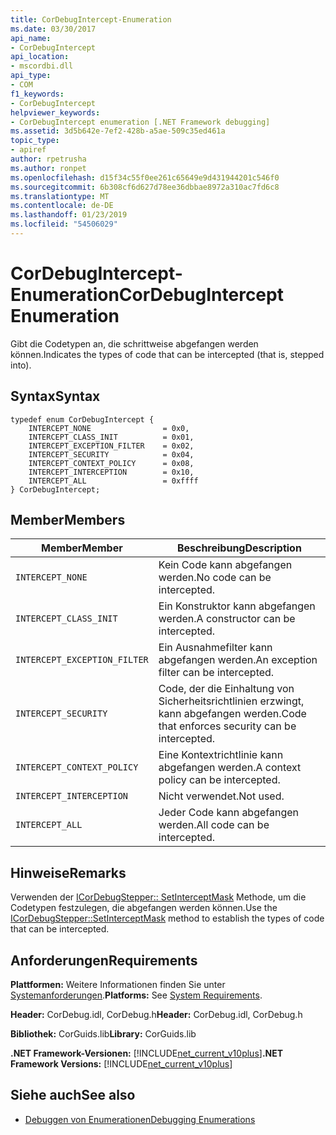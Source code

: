 ```yaml
---
title: CorDebugIntercept-Enumeration
ms.date: 03/30/2017
api_name:
- CorDebugIntercept
api_location:
- mscordbi.dll
api_type:
- COM
f1_keywords:
- CorDebugIntercept
helpviewer_keywords:
- CorDebugIntercept enumeration [.NET Framework debugging]
ms.assetid: 3d5b642e-7ef2-428b-a5ae-509c35ed461a
topic_type:
- apiref
author: rpetrusha
ms.author: ronpet
ms.openlocfilehash: d15f34c55f0ee261c65649e9d431944201c546f0
ms.sourcegitcommit: 6b308cf6d627d78ee36dbbae8972a310ac7fd6c8
ms.translationtype: MT
ms.contentlocale: de-DE
ms.lasthandoff: 01/23/2019
ms.locfileid: "54506029"
---
```

# <a name="cordebugintercept-enumeration"></a><span data-ttu-id="044e5-102">CorDebugIntercept-Enumeration</span><span class="sxs-lookup"><span data-stu-id="044e5-102">CorDebugIntercept Enumeration</span></span>
<span data-ttu-id="044e5-103">Gibt die Codetypen an, die schrittweise abgefangen werden können.</span><span class="sxs-lookup"><span data-stu-id="044e5-103">Indicates the types of code that can be intercepted (that is, stepped into).</span></span>  
  
## <a name="syntax"></a><span data-ttu-id="044e5-104">Syntax</span><span class="sxs-lookup"><span data-stu-id="044e5-104">Syntax</span></span>  
  
```  
typedef enum CorDebugIntercept {  
    INTERCEPT_NONE                = 0x0,  
    INTERCEPT_CLASS_INIT          = 0x01,  
    INTERCEPT_EXCEPTION_FILTER    = 0x02,  
    INTERCEPT_SECURITY            = 0x04,  
    INTERCEPT_CONTEXT_POLICY      = 0x08,  
    INTERCEPT_INTERCEPTION        = 0x10,  
    INTERCEPT_ALL                 = 0xffff  
} CorDebugIntercept;  
```  
  
## <a name="members"></a><span data-ttu-id="044e5-105">Member</span><span class="sxs-lookup"><span data-stu-id="044e5-105">Members</span></span>  
  
|<span data-ttu-id="044e5-106">Member</span><span class="sxs-lookup"><span data-stu-id="044e5-106">Member</span></span>|<span data-ttu-id="044e5-107">Beschreibung</span><span class="sxs-lookup"><span data-stu-id="044e5-107">Description</span></span>|  
|------------|-----------------|  
|`INTERCEPT_NONE`|<span data-ttu-id="044e5-108">Kein Code kann abgefangen werden.</span><span class="sxs-lookup"><span data-stu-id="044e5-108">No code can be intercepted.</span></span>|  
|`INTERCEPT_CLASS_INIT`|<span data-ttu-id="044e5-109">Ein Konstruktor kann abgefangen werden.</span><span class="sxs-lookup"><span data-stu-id="044e5-109">A constructor can be intercepted.</span></span>|  
|`INTERCEPT_EXCEPTION_FILTER`|<span data-ttu-id="044e5-110">Ein Ausnahmefilter kann abgefangen werden.</span><span class="sxs-lookup"><span data-stu-id="044e5-110">An exception filter can be intercepted.</span></span>|  
|`INTERCEPT_SECURITY`|<span data-ttu-id="044e5-111">Code, der die Einhaltung von Sicherheitsrichtlinien erzwingt, kann abgefangen werden.</span><span class="sxs-lookup"><span data-stu-id="044e5-111">Code that enforces security can be intercepted.</span></span>|  
|`INTERCEPT_CONTEXT_POLICY`|<span data-ttu-id="044e5-112">Eine Kontextrichtlinie kann abgefangen werden.</span><span class="sxs-lookup"><span data-stu-id="044e5-112">A context policy can be intercepted.</span></span>|  
|`INTERCEPT_INTERCEPTION`|<span data-ttu-id="044e5-113">Nicht verwendet.</span><span class="sxs-lookup"><span data-stu-id="044e5-113">Not used.</span></span>|  
|`INTERCEPT_ALL`|<span data-ttu-id="044e5-114">Jeder Code kann abgefangen werden.</span><span class="sxs-lookup"><span data-stu-id="044e5-114">All code can be intercepted.</span></span>|  
  
## <a name="remarks"></a><span data-ttu-id="044e5-115">Hinweise</span><span class="sxs-lookup"><span data-stu-id="044e5-115">Remarks</span></span>  
 <span data-ttu-id="044e5-116">Verwenden der [ICorDebugStepper:: SetInterceptMask](../../../../docs/framework/unmanaged-api/debugging/icordebugstepper-setinterceptmask-method.md) Methode, um die Codetypen festzulegen, die abgefangen werden können.</span><span class="sxs-lookup"><span data-stu-id="044e5-116">Use the [ICorDebugStepper::SetInterceptMask](../../../../docs/framework/unmanaged-api/debugging/icordebugstepper-setinterceptmask-method.md) method to establish the types of code that can be intercepted.</span></span>  
  
## <a name="requirements"></a><span data-ttu-id="044e5-117">Anforderungen</span><span class="sxs-lookup"><span data-stu-id="044e5-117">Requirements</span></span>  
 <span data-ttu-id="044e5-118">**Plattformen:** Weitere Informationen finden Sie unter [Systemanforderungen](../../../../docs/framework/get-started/system-requirements.md).</span><span class="sxs-lookup"><span data-stu-id="044e5-118">**Platforms:** See [System Requirements](../../../../docs/framework/get-started/system-requirements.md).</span></span>  
  
 <span data-ttu-id="044e5-119">**Header:** CorDebug.idl, CorDebug.h</span><span class="sxs-lookup"><span data-stu-id="044e5-119">**Header:** CorDebug.idl, CorDebug.h</span></span>  
  
 <span data-ttu-id="044e5-120">**Bibliothek:** CorGuids.lib</span><span class="sxs-lookup"><span data-stu-id="044e5-120">**Library:** CorGuids.lib</span></span>  
  
 <span data-ttu-id="044e5-121">**.NET Framework-Versionen:** [!INCLUDE[net_current_v10plus](../../../../includes/net-current-v10plus-md.md)]</span><span class="sxs-lookup"><span data-stu-id="044e5-121">**.NET Framework Versions:** [!INCLUDE[net_current_v10plus](../../../../includes/net-current-v10plus-md.md)]</span></span>  
  
## <a name="see-also"></a><span data-ttu-id="044e5-122">Siehe auch</span><span class="sxs-lookup"><span data-stu-id="044e5-122">See also</span></span>
- [<span data-ttu-id="044e5-123">Debuggen von Enumerationen</span><span class="sxs-lookup"><span data-stu-id="044e5-123">Debugging Enumerations</span></span>](../../../../docs/framework/unmanaged-api/debugging/debugging-enumerations.md)

